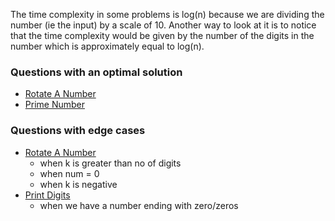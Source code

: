 The time complexity in some problems is log(n) because we are dividing the number (ie the input) by a scale of 10. Another way to look at it is to notice that the time complexity would be given by the number of the digits in the number which is approximately equal to log(n).

### Questions with an optimal solution
- [Rotate A Number](https://github.com/RohitDhatrak/DS-Algo/blob/main/BasicProblems/RotateANumber.java)
- [Prime Number](https://github.com/RohitDhatrak/DS-Algo/blob/main/BasicProblems/PrimeNo.java)

### Questions with edge cases
- [Rotate A Number](https://github.com/RohitDhatrak/DS-Algo/blob/main/BasicProblems/RotateANumber.java)
  - when k is greater than no of digits
  - when num = 0
  - when k is negative
- [Print Digits](https://github.com/RohitDhatrak/DS-Algo/blob/main/BasicProblems/PrintDigits.java)
  - when we have a number ending with zero/zeros
